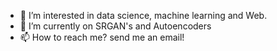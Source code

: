 - 👀 I’m interested in data science, machine learning and Web.
- 🌱 I’m currently on SRGAN's and Autoencoders
- 📫 How to reach me? send me an email!

<!---
smcgustavo/smcgustavo is a ✨ special ✨ repository because its `README.md` (this file) appears on your GitHub profile.
You can click the Preview link to take a look at your changes.
--->

